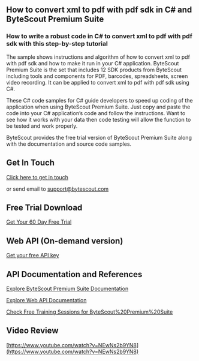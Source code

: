 ## How to convert xml to pdf with pdf sdk in C# and ByteScout Premium Suite

### How to write a robust code in C# to convert xml to pdf with pdf sdk with this step-by-step tutorial

The sample shows instructions and algorithm of how to convert xml to pdf with pdf sdk and how to make it run in your C# application. ByteScout Premium Suite is the set that includes 12 SDK products from ByteScout including tools and components for PDF, barcodes, spreadsheets, screen video recording. It can be applied to convert xml to pdf with pdf sdk using C#.

 These C# code samples for C# guide developers to speed up coding of the application when using ByteScout Premium Suite. Just copy and paste the code into your C# application’s code and follow the instructions. Want to see how it works with your data then code testing will allow the function to be tested and work properly.

ByteScout provides the free trial version of ByteScout Premium Suite along with the documentation and source code samples.

## Get In Touch

[Click here to get in touch](https://bytescout.zendesk.com/hc/en-us/requests/new?subject=ByteScout%20Premium%20Suite%20Question)

or send email to [support@bytescout.com](mailto:support@bytescout.com?subject=ByteScout%20Premium%20Suite%20Question) 

## Free Trial Download

[Get Your 60 Day Free Trial](https://bytescout.com/download/web-installer?utm_source=github-readme)

## Web API (On-demand version)

[Get your free API key](https://pdf.co/documentation/api?utm_source=github-readme)

## API Documentation and References

[Explore ByteScout Premium Suite Documentation](https://bytescout.com/documentation/index.html?utm_source=github-readme)

[Explore Web API Documentation](https://pdf.co/documentation/api?utm_source=github-readme)

[Check Free Training Sessions for ByteScout%20Premium%20Suite](https://academy.bytescout.com/)

## Video Review

[https://www.youtube.com/watch?v=NEwNs2b9YN8](https://www.youtube.com/watch?v=NEwNs2b9YN8)